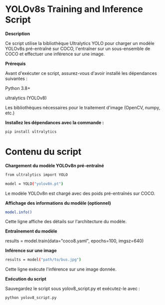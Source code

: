 #  YOLOv8s Training and Inference Script

**Description**

Ce script utilise la bibliothèque Ultralytics YOLO pour charger un modèle YOLOv8s pré-entraîné sur COCO, l'entraîner sur un sous-ensemble de COCO et effectuer une inférence sur une image.

**Prérequis**

Avant d'exécuter ce script, assurez-vous d'avoir installé les dépendances suivantes :

Python 3.8+

ultralytics (YOLOv8)

Les bibliothèques nécessaires pour le traitement d'image (OpenCV, numpy, etc.)

**Installez les dépendances avec la commande :**
```bash
pip install ultralytics 
```
#  Contenu du script

**Chargement du modèle YOLOv8n pré-entraîné**
```bash
from ultralytics import YOLO

model = YOLO("yolov8n.pt")
```
Le modèle YOLOv8n est chargé avec des poids pré-entraînés sur COCO.

**Affichage des informations du modèle (optionnel)**
```bash
model.info()
```
Cette ligne affiche des détails sur l'architecture du modèle.

**Entraînement du modèle**

results = model.train(data="coco8.yaml", epochs=100, imgsz=640)


**Inférence sur une image**
```bash
results = model("path/to/bus.jpg")
```
Cette ligne exécute l'inférence sur une image donnée.

**Exécution du script**

Sauvegardez le script sous yolov8_script.py et exécutez-le avec :
```bash
python yolov8_script.py
```

